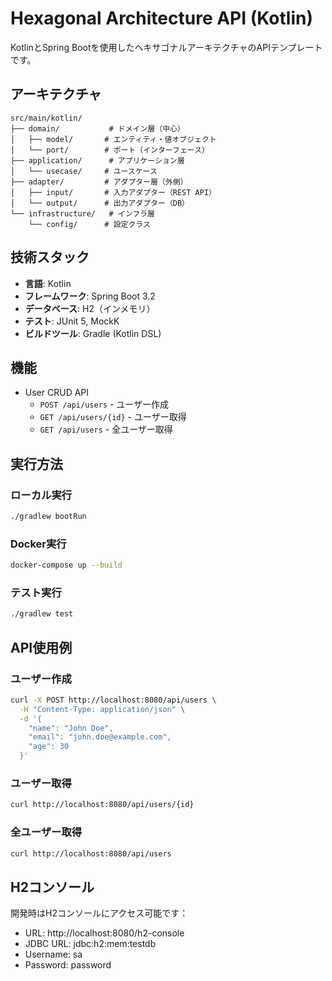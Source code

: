 # Hexagonal Architecture API (Kotlin)

KotlinとSpring Bootを使用したヘキサゴナルアーキテクチャのAPIテンプレートです。

## アーキテクチャ

```
src/main/kotlin/
├── domain/           # ドメイン層（中心）
│   ├── model/       # エンティティ・値オブジェクト
│   └── port/        # ポート（インターフェース）
├── application/      # アプリケーション層
│   └── usecase/     # ユースケース
├── adapter/         # アダプター層（外側）
│   ├── input/       # 入力アダプター（REST API）
│   └── output/      # 出力アダプター（DB）
└── infrastructure/   # インフラ層
    └── config/      # 設定クラス
```

## 技術スタック

- **言語**: Kotlin
- **フレームワーク**: Spring Boot 3.2
- **データベース**: H2（インメモリ）
- **テスト**: JUnit 5, MockK
- **ビルドツール**: Gradle (Kotlin DSL)

## 機能

- User CRUD API
  - `POST /api/users` - ユーザー作成
  - `GET /api/users/{id}` - ユーザー取得
  - `GET /api/users` - 全ユーザー取得

## 実行方法

### ローカル実行

```bash
./gradlew bootRun
```

### Docker実行

```bash
docker-compose up --build
```

### テスト実行

```bash
./gradlew test
```

## API使用例

### ユーザー作成
```bash
curl -X POST http://localhost:8080/api/users \
  -H "Content-Type: application/json" \
  -d '{
    "name": "John Doe",
    "email": "john.doe@example.com",
    "age": 30
  }'
```

### ユーザー取得
```bash
curl http://localhost:8080/api/users/{id}
```

### 全ユーザー取得
```bash
curl http://localhost:8080/api/users
```

## H2コンソール

開発時はH2コンソールにアクセス可能です：
- URL: http://localhost:8080/h2-console
- JDBC URL: jdbc:h2:mem:testdb
- Username: sa
- Password: password